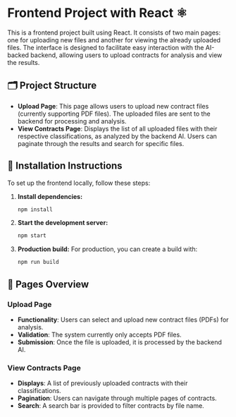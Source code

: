 # Frontend Project with React ⚛️

This is a frontend project built using React. It consists of two main pages: one for uploading new files and another for viewing the already uploaded files. The interface is designed to facilitate easy interaction with the AI-backed backend, allowing users to upload contracts for analysis and view the results.

## 🗂 Project Structure

- **Upload Page**: This page allows users to upload new contract files (currently supporting PDF files). The uploaded files are sent to the backend for processing and analysis. 
- **View Contracts Page**: Displays the list of all uploaded files with their respective classifications, as analyzed by the backend AI. Users can paginate through the results and search for specific files.

## 🔧 Installation Instructions

To set up the frontend locally, follow these steps:

1. **Install dependencies:**
    ```bash
    npm install
    ```

2. **Start the development server:**
    ```bash
    npm start
    ```

3. **Production build:**
    For production, you can create a build with:
    ```bash
    npm run build
    ```

## 🚀 Pages Overview

### Upload Page
- **Functionality**: Users can select and upload new contract files (PDFs) for analysis.
- **Validation**: The system currently only accepts PDF files.
- **Submission**: Once the file is uploaded, it is processed by the backend AI.

### View Contracts Page
- **Displays**: A list of previously uploaded contracts with their classifications.
- **Pagination**: Users can navigate through multiple pages of contracts.
- **Search**: A search bar is provided to filter contracts by file name.

